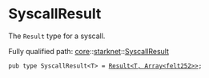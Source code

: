 # SyscallResult

The `Result` type for a syscall.

Fully qualified path: [core](./core.md)::[starknet](./core-starknet.md)::[SyscallResult](./core-starknet-SyscallResult.md)

<pre><code class="language-cairo">pub type SyscallResult&lt;T&gt; = <a href="core-result-Result.html">Result&lt;T, Array&lt;felt252&gt;&gt;</a>;</code></pre>

